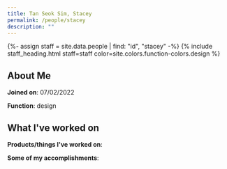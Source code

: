 ```yaml
---
title: Tan Seok Sim, Stacey
permalink: /people/stacey
description: ""
---
```


{%- assign staff = site.data.people | find: "id", "stacey" -%}
{% include staff_heading.html staff=staff color=site.colors.function-colors.design %}

## About Me

**Joined on**: 07/02/2022

**Function**: design

## What I've worked on

**Products/things I've worked on**:


**Some of my accomplishments**:

